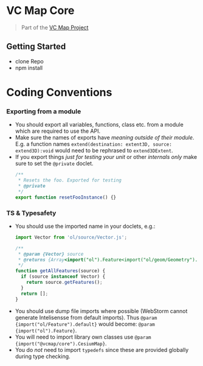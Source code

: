 # VC Map Core

> Part of the [VC Map Project](https://github.com/virtualcitySYSTEMS/map-ui)

## Getting Started
- clone Repo
- npm install

# Coding Conventions
### Exporting from a module
- You should export all variables, functions, class etc. from a module
  which are required to use the API.
- Make sure the names of exports have _meaning outside of their module_. E.g. a
  function names `extend(destination: extent3D, source: extend3D):void` would need to be rephrased to `extend3DExtent`.
- If you export things _just for testing your unit_ or other _internals only_ make
  sure to set the `@private` doclet.
  ```javascript
  /**
   * Resets the foo. Exported for testing
   * @private
   */
  export function resetFooInstance() {} 
  ```

### TS & Typesafety
- You should use the imported name in your doclets, e.g.:
  ```javascript
  import Vector from 'ol/source/Vector.js';
  
  /**
   * @param {Vector} source
   * @returns {Array<import("ol").Feature<import("ol/geom/Geometry").default>>}
   */
  function getAllFeatures(source) {
    if (source instanceof Vector) {
      return source.getFeatures();
    }
    return [];
  }
  ```
- You should use dump file imports where possible (WebStorm cannot generate 
  Intelisensse from default imports). Thus `@param {import("ol/Feature").default}`
  would become: `@param {import("ol").Feature}`.
- You will need to import library own classes use `@param {import("@vcmap/core").CesiumMap}`.
- You do _not_ need to import `typedefs` since these are provided globally during type checking.

